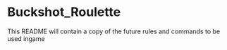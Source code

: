 # Buckshot_Roulette

This README will contain a copy of the future rules and commands to be used ingame